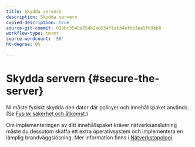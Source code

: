 ```yaml
---
title: Skydda servern
description: Skydda servern
copied-description: true
source-git-commit: 02ebc3548a254b2a6554f1ab34afbb3ea5f09bb8
workflow-type: tm+mt
source-wordcount: '56'
ht-degree: 0%

---
```


# Skydda servern {#secure-the-server}

Ni måste fysiskt skydda den dator där policyer och innehållspaket används. (Se [Fysisk säkerhet och åtkomst](../../aaxs-secure-deployment-guidelines/physical-sec-and-access.md).)

Om implementeringen av ditt innehållspaket kräver nätverksanslutning måste du dessutom skaffa ett extra operativsystem och implementera en lämplig brandväggslösning. Mer information finns i [Nätverkstopologi](../../aaxs-secure-deployment-guidelines/overview/network-topology.md).
